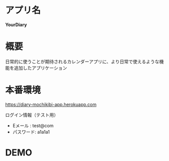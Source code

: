 # アプリ名　
**YourDiary**

# 概要
日常的に使うことが期待されるカレンダーアプリに、より日常で使えるような機能を追加したアプリケーション

# 本番環境
https://diary-mochikibi-app.herokuapp.com

ログイン情報（テスト用）
* Eメール : test@com
* パスワード: a1a1a1

# DEMO